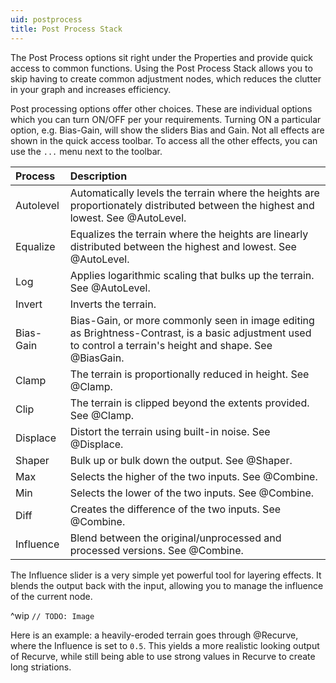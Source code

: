 ```yaml
---
uid: postprocess
title: Post Process Stack
---
```


The Post Process options sit right under the Properties and provide quick access to common functions. Using the Post Process Stack allows you to skip having to create common adjustment nodes, which reduces the clutter in your graph and increases efficiency.

Post processing options offer other choices. These are individual options which you can turn ON/OFF per your requirements. Turning ON a particular option, e.g. Bias-Gain, will show the sliders Bias and Gain. Not all effects are shown in the quick access toolbar. To access all the other effects, you can use the `...` menu next to the toolbar.

| Process   | Description                                                                                                                                                  |
| :-------- | :----------------------------------------------------------------------------------------------------------------------------------------------------------- |
| Autolevel | Automatically levels the terrain where the heights are proportionately distributed between the highest and lowest. See @AutoLevel.                           |
| Equalize  | Equalizes the terrain where the heights are linearly distributed between the highest and lowest. See @AutoLevel.                                             |
| Log       | Applies logarithmic scaling that bulks up the terrain. See @AutoLevel.                                                                                       |
| Invert    | Inverts the terrain.                                                                                                                                         |
| Bias-Gain | Bias-Gain, or more commonly seen in image editing as Brightness-Contrast, is a basic adjustment used to control a terrain's height and shape. See @BiasGain. |
| Clamp     | The terrain is proportionally reduced in height. See @Clamp.                                                                                                 |
| Clip      | The terrain is clipped beyond the extents provided. See @Clamp.                                                                                              |
| Displace  | Distort the terrain using built-in noise. See @Displace.                                                                                                     |
| Shaper    | Bulk up or bulk down the output. See @Shaper.                                                                                                                |
| Max       | Selects the higher of the two inputs. See @Combine.                                                                                                          |
| Min       | Selects the lower of the two inputs. See @Combine.                                                                                                           |
| Diff      | Creates the difference of the two inputs. See @Combine.                                                                                                      |
| Influence | Blend between the original/unprocessed and processed versions. See @Combine.                                                                                  |

The Influence slider is a very simple yet powerful tool for layering effects. It blends the output back with the input, allowing you to manage the influence of the current node.

^wip
`// TODO: Image`

Here is an example: a heavily-eroded terrain goes through @Recurve, where the Influence is set to `0.5`. This yields a more realistic looking output of Recurve, while still being able to use strong values in Recurve to create long striations.
